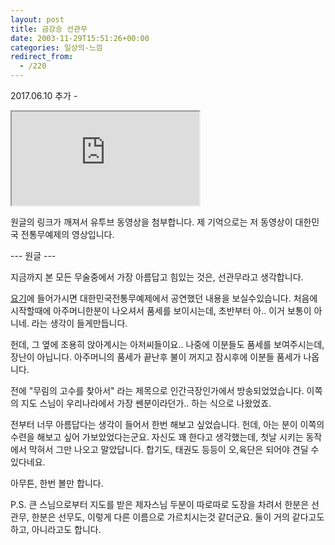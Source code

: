 ```yaml
---
layout: post
title: 금강승 선관무
date: 2003-11-29T15:51:26+00:00
categories: 일상의-느낌
redirect_from:
  - /220
---
```


2017.06.10 추가 -

<iframe src="https://www.youtube.com/embed/P7ZKdXe-LpQ" frame allowfullscreen></iframe>

원글의 링크가 깨져서 유투브 동영상을 첨부합니다. 제 기억으로는 저 동영상이 대한민국 전통무예제의 영상입니다.

--- 원글 ---

지금까지 본 모든 무술중에서 가장 아름답고 힘있는 것은, 선관무라고 생각합니다.

<a href="http://www.sunkwanmoo.com/zb41/view.php?id=media&amp;no=1" target="bb">요기</a>에 들어가시면 대한민국전통무예제에서 공연했던 내용을 보실수있습니다. 처음에 시작할때에 아주머니한분이 나오셔서 품세를 보이시는데, 초반부터 아.. 이거 보통이 아니네. 라는 생각이 들게만듭니다.

헌데, 그 옆에 조용히 앉아계시는 아저씨들이요.. 나중에 이분들도 품세를 보여주시는데, 장난이 아닙니다. 아주머니의 품세가 끝난후 불이 꺼지고 잠시후에 이분들 품세가 나옵니다.

전에 "무림의 고수를 찾아서" 라는 제목으로 인간극장인가에서 방송되었었습니다. 이쪽의 지도 스님이 우리나라에서 가장 쎈분이라던가.. 하는 식으로 나왔었죠.

전부터 너무 아름답다는 생각이 들어서 한번 해보고 싶었습니다. 헌데, 아는 분이 이쪽의 수련을 해보고 싶어 가보았었다는군요. 자신도 꽤 한다고 생각했는데, 첫날 시키는 동작에서 막혀서 그만 나오고 말았답니다. 합기도, 태권도 등등이 오,육단은 되어야 견딜 수 있다네요.

아무튼, 한번 볼만 합니다.

P.S. 큰 스님으로부터 지도를 받은 제자스님 두분이 따로따로 도장을 차려서 한분은 선관무, 한분은 선무도, 이렇게 다른 이름으로 가르치시는것 같더군요. 둘이 거의 같다고도 하고, 아니라고도 합니다.
